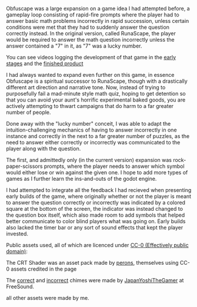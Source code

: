 Obfuscape was a large expansion on a game idea I had attempted before, a gameplay loop consisting of rapid-fire prompts where the player had to answer basic math problems incorrectly in rapid succession, unless certain conditions were met that they had to suddenly answer the question correctly instead. In the original version, called RunaScape, the player would be required to answer the math question incorrectly unless the answer contained a "7" in it, as "7" was a lucky number.

You can see videos logging the development of that game in the [early](https://www.instagram.com/p/BhWS9QfBg0J/)  [stages](https://www.instagram.com/p/BhcCmsZFduo/) and the [finished product](https://www.instagram.com/p/BhqYl3qFg2A/)

I had always wanted to expand even further on this game, in essence Obfuscape is a spiritual successor to RunaScape, though with a drastically different art direction and narrative tone. Now, instead of trying to purposefully fail a mad-minute style math quiz, hoping to get detention so that you can avoid your aunt's horrific experimental baked goods, you are actively attempting to thwart campaigns that do harm to a far greater number of people. 

Done away with the "lucky number" conceit, I was able to adapt the intuition-challenging mechanics of having to answer incorrectly in one instance and correctly in the next to a far greater number of puzzles, as the need to answer either correctly or incorrectly was communicated to the player along with the question. 

The first, and admittedly only (in the current version) expansion was rock-paper-scissors prompts, where the player needs to answer which symbol would either lose or win against the given one. I hope to add more types of games as I further learn the ins-and-outs of the godot engine. 

I had attempted to integrate all the feedback I had recieved when presenting early builds of the game, where originally whether or not the player is meant to answer the question correctly or incorrectly was indicated by a colored square at the bottom of the screen, the indicator was instead changed to the question box itself, which also made room to add symbols that helped better communicate to color blind players what was going on. Early builds also lacked the timer bar or any sort of sound effects that kept the player invested. 

Public assets used, all of which are licenced under [CC-0 (Effectively public domain)](https://creativecommons.org/choose/zero/):

The CRT Shader was an asset pack made by [perons](https://perons.itch.io/godot-crt-shader), themselves using CC-0 assets credited in the page

The [correct](https://freesound.org/people/JapanYoshiTheGamer/sounds/361263/) and [incorrect](https://freesound.org/people/JapanYoshiTheGamer/sounds/361260/) chimes were made by [JapanYoshiTheGamer](https://freesound.org/people/JapanYoshiTheGamer/) at FreeSound. 

all other assets were made by me.